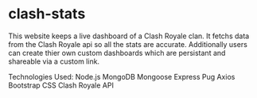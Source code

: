 # clash-stats

This website keeps a live dashboard of a Clash Royale clan. It fetchs data from the Clash Royale api so all the stats are accurate. Additionally users can create thier own custom dashboards which are persistant and shareable via a custom link.

Technologies Used:
Node.js
MongoDB
Mongoose
Express
Pug
Axios
Bootstrap CSS
Clash Royale API
